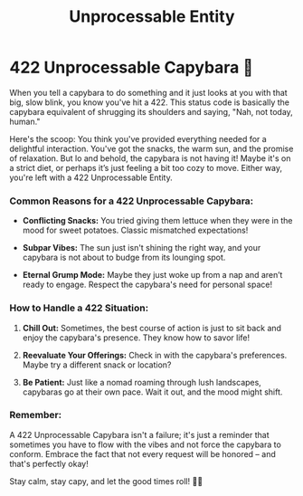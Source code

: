﻿---
category: 4xx
code: 422
cover: https://firebasestorage.googleapis.com/v0/b/capy-http.appspot.com/o/Capy-422-750x600.avif?alt=media
thumbnail: https://firebasestorage.googleapis.com/v0/b/capy-http.appspot.com/o/Capy-422-250x200.avif?alt=media
coverAlt: Unprocessable Entity
description: Unprocessable Entity
pubDate: 2014-06-01
tags:
- 4xx
title: Unprocessable Entity
---


# 422 Unprocessable Capybara 🐾

When you tell a capybara to do something and it just looks at you with that big, slow blink, you know you've hit a 422. This status code is basically the capybara equivalent of shrugging its shoulders and saying, "Nah, not today, human."

Here's the scoop: You think you've provided everything needed for a delightful interaction. You've got the snacks, the warm sun, and the promise of relaxation. But lo and behold, the capybara is not having it! Maybe it's on a strict diet, or perhaps it’s just feeling a bit too cozy to move. Either way, you're left with a 422 Unprocessable Entity.

### Common Reasons for a 422 Unprocessable Capybara:

- **Conflicting Snacks:** You tried giving them lettuce when they were in the mood for sweet potatoes. Classic mismatched expectations!
  
- **Subpar Vibes:** The sun just isn't shining the right way, and your capybara is not about to budge from its lounging spot.

- **Eternal Grump Mode:** Maybe they just woke up from a nap and aren’t ready to engage. Respect the capybara's need for personal space!

### How to Handle a 422 Situation:

1. **Chill Out:** Sometimes, the best course of action is just to sit back and enjoy the capybara's presence. They know how to savor life!

2. **Reevaluate Your Offerings:** Check in with the capybara's preferences. Maybe try a different snack or location?

3. **Be Patient:** Just like a nomad roaming through lush landscapes, capybaras go at their own pace. Wait it out, and the mood might shift.

### Remember:

A 422 Unprocessable Capybara isn't a failure; it's just a reminder that sometimes you have to flow with the vibes and not force the capybara to conform. Embrace the fact that not every request will be honored – and that's perfectly okay!

Stay calm, stay capy, and let the good times roll! 🦫✨